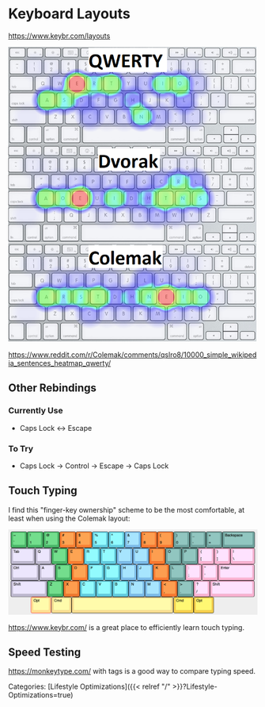 # Keyboard Layouts

https://www.keybr.com/layouts

![layouts](layouts.png)

https://www.reddit.com/r/Colemak/comments/qslro8/10000_simple_wikipedia_sentences_heatmap_qwerty/

## Other Rebindings

### Currently Use

 - Caps Lock <-> Escape

### To Try

 - Caps Lock -> Control -> Escape -> Caps Lock

## Touch Typing

I find this "finger-key ownership" scheme to be the most comfortable, at least when using the Colemak layout:

![finger-key ownership](fingers.png)


https://www.keybr.com/ is a great place to efficiently learn touch typing.


## Speed Testing

https://monkeytype.com/ with tags is a good way to compare typing speed.

Categories: [Lifestyle Optimizations]({{< relref "/" >}}?Lifestyle-Optimizations=true)